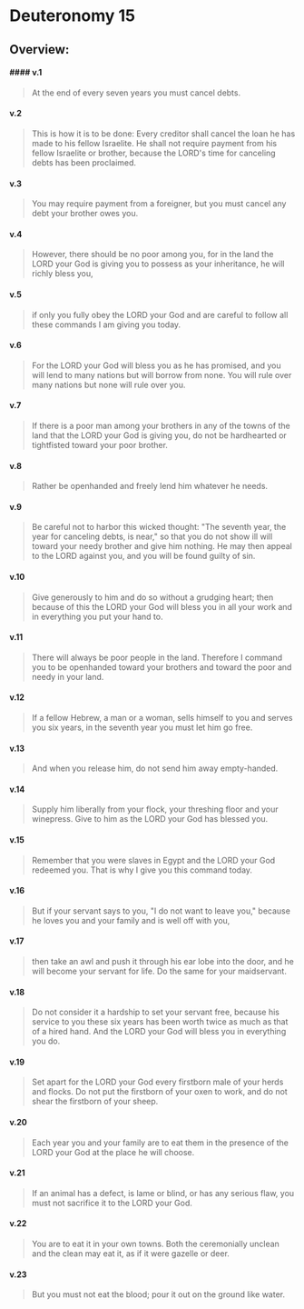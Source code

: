 # Deuteronomy 15

## Overview:


#### #### v.1
>At the end of every seven years you must cancel debts.

#### v.2
>This is how it is to be done: Every creditor shall cancel the loan he has made to his fellow Israelite. He shall not require payment from his fellow Israelite or brother, because the LORD's time for canceling debts has been proclaimed.

#### v.3
>You may require payment from a foreigner, but you must cancel any debt your brother owes you.

#### v.4
>However, there should be no poor among you, for in the land the LORD your God is giving you to possess as your inheritance, he will richly bless you,

#### v.5
>if only you fully obey the LORD your God and are careful to follow all these commands I am giving you today.

#### v.6
>For the LORD your God will bless you as he has promised, and you will lend to many nations but will borrow from none. You will rule over many nations but none will rule over you.

#### v.7
>If there is a poor man among your brothers in any of the towns of the land that the LORD your God is giving you, do not be hardhearted or tightfisted toward your poor brother.

#### v.8
>Rather be openhanded and freely lend him whatever he needs.

#### v.9
>Be careful not to harbor this wicked thought: "The seventh year, the year for canceling debts, is near," so that you do not show ill will toward your needy brother and give him nothing. He may then appeal to the LORD against you, and you will be found guilty of sin.

#### v.10
>Give generously to him and do so without a grudging heart; then because of this the LORD your God will bless you in all your work and in everything you put your hand to.

#### v.11
>There will always be poor people in the land. Therefore I command you to be openhanded toward your brothers and toward the poor and needy in your land.

#### v.12
>If a fellow Hebrew, a man or a woman, sells himself to you and serves you six years, in the seventh year you must let him go free.

#### v.13
>And when you release him, do not send him away empty-handed.

#### v.14
>Supply him liberally from your flock, your threshing floor and your winepress. Give to him as the LORD your God has blessed you.

#### v.15
>Remember that you were slaves in Egypt and the LORD your God redeemed you. That is why I give you this command today.

#### v.16
>But if your servant says to you, "I do not want to leave you," because he loves you and your family and is well off with you,

#### v.17
>then take an awl and push it through his ear lobe into the door, and he will become your servant for life. Do the same for your maidservant.

#### v.18
>Do not consider it a hardship to set your servant free, because his service to you these six years has been worth twice as much as that of a hired hand. And the LORD your God will bless you in everything you do.

#### v.19
>Set apart for the LORD your God every firstborn male of your herds and flocks. Do not put the firstborn of your oxen to work, and do not shear the firstborn of your sheep.

#### v.20
>Each year you and your family are to eat them in the presence of the LORD your God at the place he will choose.

#### v.21
>If an animal has a defect, is lame or blind, or has any serious flaw, you must not sacrifice it to the LORD your God.

#### v.22
>You are to eat it in your own towns. Both the ceremonially unclean and the clean may eat it, as if it were gazelle or deer.

#### v.23
>But you must not eat the blood; pour it out on the ground like water.



